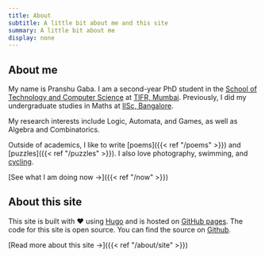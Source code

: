 ```yaml
---
title: About
subtitle: A little bit about me and this site
summary: A little bit about me
display: none
---
```


## About me

My name is Pranshu Gaba. 
I am a second-year PhD student in the [School of Technology and Computer Science](https://www.tcs.tifr.res.in) at [TIFR, Mumbai](https://www.tifr.res.in/).
Previously, I did my undergraduate studies in Maths at [IISc, Bangalore](https://iisc.ac.in/).

My research interests include Logic, Automata, and Games, as well as Algebra and Combinatorics.

Outside of academics, I like to write [poems]({{< ref "/poems" >}}) and [puzzles]({{< ref "/puzzles" >}}). I also love photography, swimming, and [cycling](../tags/cycling).

[See what I am doing now &#8594;]({{< ref "/now" >}})


## About this site

This site is built with :heart: using [Hugo](https://gohugo.io) and is hosted on [GitHub pages](https://pages.github.com/).
The code for this site is open source. You can find the source on [Github](https://github.com/pranshugaba/hugo-website/).

[Read more about this site &#8594;]({{< ref "/about/site" >}})